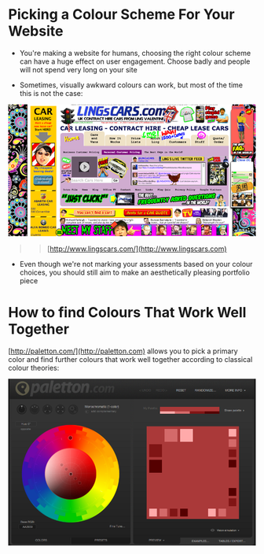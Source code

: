 # Picking a Colour Scheme For Your Website 

* You're making a website for humans, choosing the right colour scheme can have a huge effect on user engagement. Choose badly and people will not spend very long on your site

* Sometimes, visually awkward colours can work, but most of the time this is not the case:


![lings cars](img/lings_cars.png)

>> [http://www.lingscars.com/](http://www.lingscars.com)


* Even though we're not marking your assessments based on your colour choices, you should still aim to make an aesthetically pleasing portfolio piece 


# How to find Colours That Work Well Together

[http://paletton.com/](http://paletton.com) allows you to pick a primary color and find further colours that work well together according to classical colour theories:


![img/colour_picker.png](img/colour_picker.png)